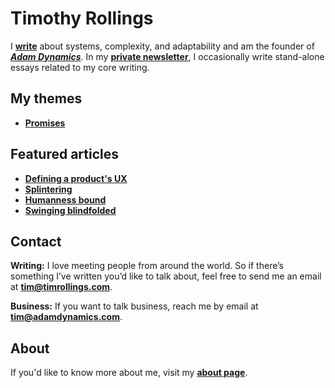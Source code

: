 # Timothy Rollings
I **[write](https://timrollings.com/manifesto/)** about systems, complexity, and adaptability and am the founder of _**[Adam Dynamics](https://adamdynamics.com)**_. In my **[private newsletter](https://timrollings.com/newsletter/)**, I occasionally write stand-alone essays related to my core writing.

## My themes
- **[Promises](https://timrollings.com/themes/promises/)**

## Featured articles
- **[Defining a product's UX](https://timrollings.com/articles/defining-a-products-ux/)**
- **[Splintering](https://timrollings.com/articles/splintering/)**
- **[Humanness bound](https://timrollings.com/articles/humanness-bound/)**
- **[Swinging blindfolded](https://timrollings.com/articles/swinging-blindfolded/)**

## Contact
**Writing:** I love meeting people from around the world. So if there’s something I’ve written you’d like to talk about, feel free to send me an email at **[tim@timrollings.com](mailto:tim@timrollings.com)**.

**Business:** If you want to talk business, reach me by email at **[tim@adamdynamics.com](mailto:tim@adamdynamics.com)**.

## About
If you'd like to know more about me, visit my **[about page](https://timrollings.com/about/)**.
